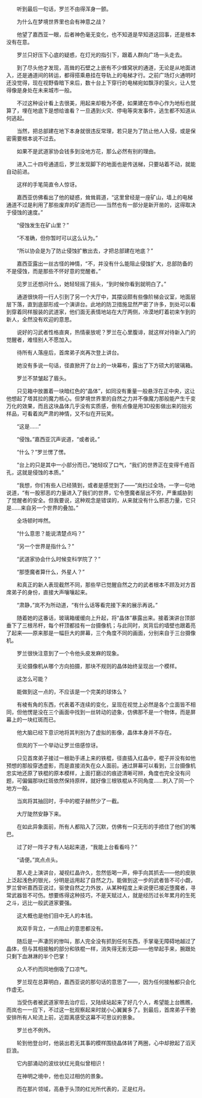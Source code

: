 　　听到最后一句话，罗兰不由得浑身一颤。

　　为什么在梦境世界里也会有神意之战？

　　他望了嘉西亚一眼，后者神色毫无变化，也不知道是早知道这回事，还是根本没有在意。

　　罗兰只好压下心底的疑惑，在灯光的指引下，跟着人群向广场一头走去。

　　到了尽头他才发现，高耸的石壁之上嵌有不少蜂窝状的通道，无论是从地面进入，还是通道间的转运，都得搭乘悬挂在导轨上的电梯才行。之前广场灯火通明时还没觉得，现在视野昏暗下来后，数十台上下穿行的电梯宛如飘浮的萤火，让人觉得像是身处在未来城市一般。

　　不过这种设计看上去很美，用起来却极为不便，如果建在市中心作为地标也就算了，埋在地底下是想给谁看？一旦遇到火灾、停电等突发事件，逃生都不知道从何逃起。

　　当然，把总部建在地下本身就很违反常理，若只是为了防止他人入侵，或是保密需要根本说不过去。

　　如果不是武道家协会钱多到没地方花，那么必然有别的理由。

　　进入二十四号通道后，罗兰发现脚下的地面也是传送梯，只要站着不动，就能自动前进。

　　这样的手笔简直令人惊讶。

　　嘉西亚仿佛看出了他的疑惑，耸耸肩道，“这里曾经是一座矿山，墙上的电梯通道不过是利用了那些废弃的矿道而已——当然也有一部分是新开凿的，这得取决于侵蚀的速度。”

　　“侵蚀发生在矿山里？”

　　“不准确，但你暂时可以这么认为。”

　　“所以协会是为了防止侵蚀扩散出去，才把总部建在地底？”

　　嘉西亚露出一丝古怪的神情，“不，并没有什么能阻止侵蚀扩大，总部防备的不是侵蚀，而是那些不怀好意的觉醒者。”

　　见罗兰还想问什么，她轻轻摇了摇头，“到时候你看到就明白了。”

　　通道很快将一行人引到了另一个大厅中，其摆设颇有些像阶梯会议室，地面层层下落，直到底部形成一个演讲台。此地的防卫措施显然严密了许多，到处可以看到穿着同样服装的武道家，他们面无表情地站在大厅两侧，冷漠地盯着初来乍到的新人，全然没有欢迎的意思。

　　说好的习武者性格直爽，热情豪放呢？罗兰在心里腹诽，就这样对待新入门的觉醒者，难怪别人不愿加入。

　　待所有人落座后，首席弟子岚再次登上讲台。

　　她没有多说一句话，径直掀开了台上的一块幕布，露出了下方硕大的玻璃箱。

　　罗兰不禁皱起了眉头。

　　只见箱中放置着一块暗红色的“晶体”，如同没有重量一般悬浮在正中央，这让他想起了塔其拉的魔力核心。但梦境世界里的自然之力并不像魔力那般能产生千变万化的效果，而且这块晶体几乎没有实质感，倒有点像是用3D投影做出来的拙劣样品，可看着岚严肃的神情，又不似在开玩笑。

　　“这是……”

　　“侵蚀。”嘉西亚沉声说道，“或者说。”

　　“什么？”罗兰愣了愣。

　　“台上的只是其中一小部分而已，”她轻叹了口气，“我们的世界正在变得千疮百孔，这就是侵蚀的本质。”

　　“我想，你们有些人已经猜到，或者是感觉到了——”岚扫过全场，一字一句地说道，“有一股邪恶的力量进入了我们的世界，它令堕魔者层出不穷，严重威胁到了觉醒者的安全。但我要说，这种观念是错误的，从来就没有什么邪恶力量，它只是……来自另一个世界的叠加。”

　　全场顿时哗然。

　　“什么意思？能说清楚点吗？”

　　“另一个世界是指什么？”

　　“武道家协会什么时候变科学院了？”

　　“那堕魔者算什么，外星人？”

　　和真正的新人表现截然不同，那些早已觉醒自然之力的武者根本不顾及对方首席弟子的身份，直接大声嚷嚷起来。

　　“肃静，”岚不为所动道，“有什么话等看完接下来的展示再说。”

　　随着她的这番话，玻璃箱缓缓向上升起，将“晶体”暴露出来。接着演讲台顶部垂下了三根吊杆，每个杆顶都挂有一台摄像机；与此同时，岚背后的墙壁也跟着亮了起来——原来那是一幅巨大的屏幕，三个角度不同的画面，分别来自于三台摄像机。

　　罗兰很快注意到了一个令他头皮发麻的现象。

　　无论摄像机从哪个方向拍摄，那块不规则的晶体始终呈现出一个模样。

　　这怎么可能？

　　能做到这一点的，不应该是一个完美的球体么？

　　有棱有角的东西，代表着不连续的变化，呈现在视觉上必然是各个立面皆不相同，但他愣是没在三个画面中找到一丝转动的迹象，仿佛那不是一个物体，而是屏幕上的一块红斑而已。

　　他大脑已经下意识地将其判别为了虚拟的影像，晶体本身并不存在。

　　但岚的下一个举动让罗兰倍感惊讶。

　　只见首席弟子接过一根助手递上来的铁棍，径直插入红晶中，棍子并没有如他预想的那般穿透虚影，而是直接消失在众人面前。通过屏幕可以看到，三台摄像机忠实地还原了铁棍的原本模样，上面打磨过的痕迹清晰可辨，角度也完全没有问题，可偏偏那块红斑依然保持原样，就好像三根铁棍从不同角度……刺入了同一个地方一般。

　　当岚将其抽回时，手中的棍子赫然少了一截。

　　大厅陡然安静下来。

　　在如此异象面前，所有人都陷入了沉默，仿佛有一只无形的手捂住了他们的嘴巴。

　　过了好一阵子才有人站起来道，“我能上台看看吗？”

　　“请便。”岚点点头。

　　那人走上演讲台，凝视红晶许久，忽然低喝一声，伸手向其抓去——他的皮肤上泛起浅色的银光，分明是运用起了自然之力。能做到这一步的武者皆不可小觑，罗兰曾听嘉西亚说过，驱使自然之力外放，从某种程度上来说便已接近堕魔者，寻常武器皆不可伤。想要练得这种技巧，不是天赋过人，就是经历过长年累月的生死之斗，远比一般武道家要强。

　　这大概也是他们目中无人的本钱。

　　岚双手背立，一点阻止的意思都没有。

　　随后是一声凄厉的惨叫，那人完全没有抓到任何东西，手掌毫无障碍地越过了晶体，但与其相接触的部分和铁棍一样，消失得无影无踪——他举起手来，腕跟处只剩下血淋淋的半个巴掌！

　　众人不约而同地倒吸了口凉气。

　　罗兰现在总算明白，嘉西亚说的那句话的意思了——，因为任何接触都只会化作虚无。

　　当受伤者被武道家带去治疗后，又陆续站起来了好几个人，希望能上台瞧瞧，而岚也一一应下，不过这一批观察起来时就小心翼翼多了。到最后，首席弟子干脆安排所有人轮流上前，近距离感受这幕不可思议的景象。

　　罗兰也不例外。

　　轮到他登台时，他装出若无其事的模样围绕晶体转了两圈，心中却掀起了滔天巨浪。

　　它内部涌动的波纹状红光竟似曾相识！

　　在神明之境中，他也见过相仿的景象。

　　而在那片领域，高悬于头顶的红光所代表的，正是红月。
